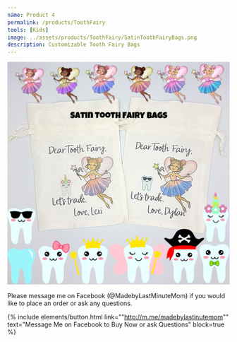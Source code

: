 ```yaml
---
name: Product 4
permalink: /products/ToothFairy
tools: [Kids]
image: ../assets/products/ToothFairy/SatinToothFairyBags.png
description: Customizable Tooth Fairy Bags
---
```


![Product Shot](../assets/products/ToothFairy/SatinToothFairyBags.png "Tooth Fairy Bags")

Please message me on Facebook (@MadebyLastMinuteMom) if you would like to place an order or ask any questions.

{% include elements/button.html link=""http://m.me/madebylastinutemom"" text="Message Me on Facebook to Buy Now or ask Questions" block=true %}
